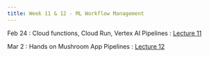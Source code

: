 ```yaml
---
title: Week 11 & 12 - ML Workflow Management
---
```

Feb 24
: Cloud functions, Cloud Run, Vertex AI Pipelines
  : [Lecture 11](../assets/lectures/lecture11/07_ml_workflow_management.pdf)

Mar 2
: Hands on Mushroom App Pipelines
  : [Lecture 12](../assets/lectures/lecture12/07_ml_workflow_management.pdf)
